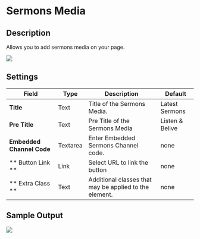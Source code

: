 # Sermons Media

## Description

Allows you to add sermons media on your page.

![](http://transvelo.github.io/bethlehem/docs/images/vc-sermons-media-setting.png)

## Settings

| Field | Type | Description | Default
| -- | -- | -- | -- |
| **Title** | Text | Title of the Sermons Media. | Latest Sermons
| **Pre Title** | Text | Pre Title of the Sermons Media | Listen & Belive
| **Embedded Channel Code** | Textarea | Enter Embedded Sermons Channel code. | none
| ** Button Link ** |  Link | Select URL to link the button | none |
| ** Extra Class ** | Text | Additional classes that may be applied to the element. | none

## Sample Output

![](http://transvelo.github.io/bethlehem/docs/images/vc-sermons-media-output.png)
